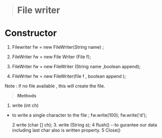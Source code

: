 ><h1>File writer </h1>

# Constructor 
 1. Filewriter fw = new FileWriter(String name) ;

 2. FileWriter fw = new File Writer (File f);
 3. FileWriter fw = new FileWriter (String name ,boolean append);
 4. FileWriter fw = new FileWriter(file f , boolean append );

 Note : if no file available , this will create the file.


 >**Methods**

 1. write (int ch)
   - to write a single character to the file ;
      fw.write(100);
      fw.write('d');

      2 write (char [] ch);
      3. write (String s);
      4 flush()
      --to gurantee our data including last char also is written property.
      5 Close()